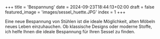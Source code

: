 +++
title = 'Bespannung'
date = 2024-09-23T18:44:13+02:00
draft = false
featured_image = 'images/sessel_huette.JPG'
index = 1
+++

Eine neue Bespannung von Stühlen ist die ideale Möglichkeit, alten Möbeln neues Leben einzuhauchen. Ob klassische Designs oder moderne Stoffe, ich helfe Ihnen die ideale Bespannung für Ihren Sessel zu finden.
